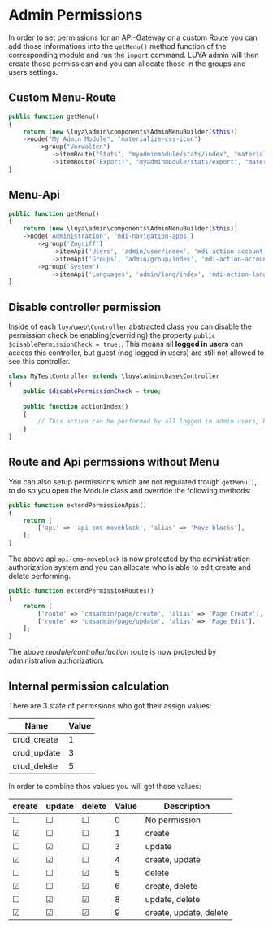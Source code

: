 Admin Permissions
====================

In order to set permissions for an API-Gateway or a custom Route you can add those informations into the `getMenu()` method function of the corresponding module and run the `import` command. LUYA admin will then create those permissiosn and you can allocate those in the groups and users settings.

Custom Menu-Route
-------------

```php
public function getMenu()
{
    return (new \luya\admin\components\AdminMenuBuilder($this))
    ->node("My Admin Module", "materialize-css-icon")
        ->group("Verwalten")
            ->itemRoute("Stats", "myadminmodule/stats/index", "materialize-css-icon")
            ->itemRoute("Export)", "myadminmodule/stats/export", "materialize-css-icon");
}
```

Menu-Api
-------

```php
public function getMenu()
{
    return (new \luya\admin\components\AdminMenuBuilder($this))
    ->node('Administration', 'mdi-navigation-apps')
        ->group('Zugriff')
            ->itemApi('Users', 'admin/user/index', 'mdi-action-account-circle', 'api-admin-user')
            ->itemApi('Groups', 'admin/group/index', 'mdi-action-account-child', 'api-admin-group')
        ->group('System')
            ->itemApi('Languages', 'admin/lang/index', 'mdi-action-language', 'api-admin-lang');
}
```

Disable controller permission
-----------------------------

Inside of each `luya\web\Controller` abstracted class you can disable the permission check be enabling(overriding) the property `public $disablePermissionCheck = true;`. This means all **logged in users** can access this controller, but guest (nog logged in users) are still not allowed to see this controller.

```php
class MyTestController extends \luya\admin\base\Controller
{
    public $disablePermissionCheck = true;
    
    public function actionIndex()
    {
        // This action can be performed by all logged in admin users, but not guest users.
    }
}
```

Route and Api permssions without Menu
------------------------------------

You can also setup permissions which are not regulated trough `getMenu()`, to do so you open the Module class and override the following methods:

```php
public function extendPermissionApis()
{
    return [
        ['api' => 'api-cms-moveblock', 'alias' => 'Move blocks'],
    ];
}
```

The above api `api-cms-moveblock` is now protected by the administration authorization system and you can allocate who is able to edit,create and delete performing.

```php
public function extendPermissionRoutes()
{
    return [
        ['route' => 'cmsadmin/page/create', 'alias' => 'Page Create'],
        ['route' => 'cmsadmin/page/update', 'alias' => 'Page Edit'],
    ];
}
```

The above *module/controller/action* route is now protected by administration authorization.

Internal permission calculation
--------------------------------

There are 3 state of permssions who got their assign values:

| Name          | Value
| ------        | ----
| crud_create   | 1
| crud_update   | 3
| crud_delete   | 5


In order to combine thos values you will get those values:

| create    | update    | delete    | Value          | Description
| ---       | ---       | ---       | ---           | ----
| ☐         | ☐         | ☐         | 0             | No permission
| ☑         | ☐         | ☐         | 1             | create
| ☐         | ☑         | ☐         | 3             | update
| ☑         | ☑         | ☐         | 4             | create, update
| ☐         | ☐         | ☑         | 5             | delete
| ☑         | ☐         | ☑         | 6             | create, delete
| ☐         | ☑         | ☑         | 8             | update, delete
| ☑         | ☑         | ☑         | 9             | create, update, delete

